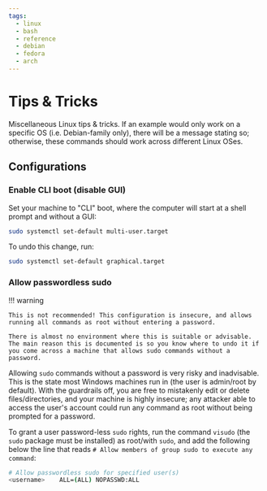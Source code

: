 ```yaml
---
tags:
  - linux
  - bash
  - reference
  - debian
  - fedora
  - arch
---
```


# Tips & Tricks

Miscellaneous Linux tips & tricks. If an example would only work on a specific OS (i.e. Debian-family only), there will be a message stating so; otherwise, these commands should work across different Linux OSes.

## Configurations

### Enable CLI boot (disable GUI)

Set your machine to "CLI" boot, where the computer will start at a shell prompt and without a GUI:

```bash title="Set CLI boot"
sudo systemctl set-default multi-user.target
```

To undo this change, run:

```bash title="Set GUI boot"
sudo systemctl set-default graphical.target
```

### Allow passwordless sudo

!!! warning

    This is not recommended! This configuration is insecure, and allows running all commands as root without entering a password.

    There is almost no environment where this is suitable or advisable. The main reason this is documented is so you know where to undo it if you come across a machine that allows sudo commands without a password.

Allowing `sudo` commands without a password is very risky and inadvisable. This is the state most Windows machines run in (the user is admin/root by default). With the guardrails off, you are free to mistakenly edit or delete files/directories, and your machine is highly insecure; any attacker able to access the user's account could run any command as root without being prompted for a password.

To grant a user password-less `sudo` rights, run the command `visudo` (the `sudo` package must be installed) as root/with `sudo`, and add the following below the line that reads `# Allow members of group sudo to execute any command`:

```bash title="Allow passwordless sudo" linenums="1"
# Allow passwordless sudo for specified user(s)
<username>    ALL=(ALL) NOPASSWD:ALL
```
